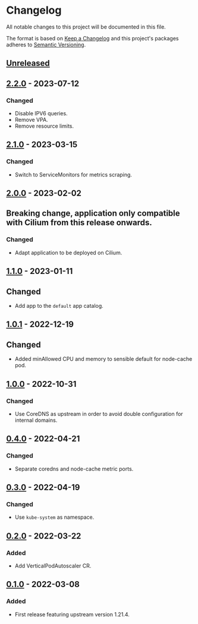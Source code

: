 # Changelog

All notable changes to this project will be documented in this file.

The format is based on [Keep a Changelog](http://keepachangelog.com/en/1.0.0/)
and this project's packages adheres to [Semantic Versioning](http://semver.org/spec/v2.0.0.html).

## [Unreleased]

## [2.2.0] - 2023-07-12

### Changed

- Disable IPV6 queries.
- Remove VPA.
- Remove resource limits.

## [2.1.0] - 2023-03-15

### Changed

- Switch to ServiceMonitors for metrics scraping.

## [2.0.0] - 2023-02-02

## Breaking change, application only compatible with Cilium from this release onwards.

### Changed

- Adapt application to be deployed on Cilium.

## [1.1.0] - 2023-01-11

## Changed

- Add app to the `default` app catalog.

## [1.0.1] - 2022-12-19

## Changed

- Added minAllowed CPU and memory to sensible default for node-cache pod.

## [1.0.0] - 2022-10-31

### Changed

- Use CoreDNS as upstream in order to avoid double configuration for internal domains.

## [0.4.0] - 2022-04-21

### Changed

- Separate coredns and node-cache metric ports.

## [0.3.0] - 2022-04-19

### Changed

- Use `kube-system` as namespace.

## [0.2.0] - 2022-03-22

### Added

- Add VerticalPodAutoscaler CR.

## [0.1.0] - 2022-03-08

### Added

- First release featuring upstream version 1.21.4.

[Unreleased]: https://github.com/giantswarm/k8s-dns-node-cache-app/compare/v2.2.0...HEAD
[2.2.0]: https://github.com/giantswarm/k8s-dns-node-cache-app/compare/v2.1.0...v2.2.0
[2.1.0]: https://github.com/giantswarm/k8s-dns-node-cache-app/compare/v2.0.0...v2.1.0
[2.0.0]: https://github.com/giantswarm/k8s-dns-node-cache-app/compare/v1.1.0...v2.0.0
[1.1.0]: https://github.com/giantswarm/k8s-dns-node-cache-app/compare/v1.0.1...v1.1.0
[1.0.1]: https://github.com/giantswarm/k8s-dns-node-cache-app/compare/v1.0.0...v1.0.1
[1.0.0]: https://github.com/giantswarm/k8s-dns-node-cache-app/compare/v0.4.0...v1.0.0
[0.4.0]: https://github.com/giantswarm/k8s-dns-node-cache-app/compare/v0.3.0...v0.4.0
[0.3.0]: https://github.com/giantswarm/k8s-dns-node-cache-app/compare/v0.2.0...v0.3.0
[0.2.0]: https://github.com/giantswarm/k8s-dns-node-cache-app/compare/v0.1.0...v0.2.0
[0.1.0]: https://github.com/giantswarm/k8s-dns-node-cache-app/compare/v0.0.0...v0.1.0
